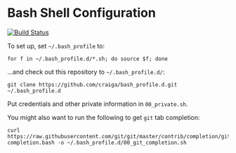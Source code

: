 # Bash Shell Configuration

[![Build Status](https://travis-ci.com/craiga/bash_profile.d.svg?branch=master)](https://travis-ci.com/craiga/bash_profile.d)

To set up, set `~/.bash_profile` to:

    for f in ~/.bash_profile.d/*.sh; do source $f; done

…and check out this repository to `~/.bash_profile.d/`:

    git clone https://github.com/craiga/bash_profile.d.git ~/.bash_profile.d

Put credentials and other private information in `00_private.sh`.

You might also want to run the following to get `git` tab completion:

	curl https://raw.githubusercontent.com/git/git/master/contrib/completion/git-completion.bash -o ~/.bash_profile.d/00_git_completion.sh

